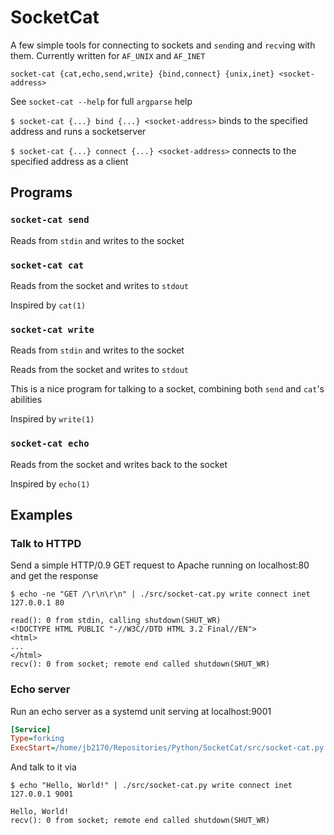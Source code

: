 # SocketCat

A few simple tools for connecting to sockets and `send`ing and `recv`ing with them. Currently written for `AF_UNIX` and `AF_INET`

`socket-cat {cat,echo,send,write} {bind,connect} {unix,inet} <socket-address>`

See `socket-cat --help` for full `argparse` help

`$ socket-cat {...} bind {...} <socket-address>` binds to the specified address and runs a socketserver

`$ socket-cat {...} connect {...} <socket-address>` connects to the specified address as a client

## Programs

### `socket-cat send`

Reads from `stdin` and writes to the socket

### `socket-cat cat`

Reads from the socket and writes to `stdout`

Inspired by `cat(1)`

### `socket-cat write`

Reads from `stdin` and writes to the socket

Reads from the socket and writes to `stdout`

This is a nice program for talking to a socket, combining both `send` and `cat`'s abilities

Inspired by `write(1)`

### `socket-cat echo`

Reads from the socket and writes back to the socket

Inspired by `echo(1)`

## Examples

### Talk to HTTPD

Send a simple HTTP/0.9 GET request to Apache running on localhost:80 and get the response

```
$ echo -ne "GET /\r\n\r\n" | ./src/socket-cat.py write connect inet 127.0.0.1 80
```

```
read(): 0 from stdin, calling shutdown(SHUT_WR)
<!DOCTYPE HTML PUBLIC "-//W3C//DTD HTML 3.2 Final//EN">
<html>
...
</html>
recv(): 0 from socket; remote end called shutdown(SHUT_WR)
```

### Echo server

Run an echo server as a systemd unit serving at localhost:9001

```ini
[Service]
Type=forking
ExecStart=/home/jb2170/Repositories/Python/SocketCat/src/socket-cat.py echo bind --fork inet 127.0.0.1 9001
```

And talk to it via

```
$ echo "Hello, World!" | ./src/socket-cat.py write connect inet 127.0.0.1 9001
```

```read(): 0 from stdin, calling shutdown(SHUT_WR)
Hello, World!
recv(): 0 from socket; remote end called shutdown(SHUT_WR)
```
